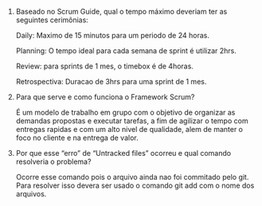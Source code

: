 1. Baseado no Scrum Guide, qual o tempo máximo deveriam ter as seguintes
cerimônias: 

    Daily: Maximo de 15 minutos para um periodo de 24 horas.

    Planning: O tempo ideal para cada semana de sprint é utilizar 2hrs.

    Review: para sprints de 1 mes, o timebox é de 4horas.

    Retrospectiva: Duracao de 3hrs para uma sprint de 1 mes.

2. Para que serve e como funciona o Framework Scrum?

   É um modelo de trabalho em grupo com o objetivo de organizar as demandas propostas e executar tarefas, a fim de agilizar o tempo com entregas rapidas e com um alto nivel de qualidade, alem de manter o foco no cliente e na entrega de valor.

3. Por que esse “erro” de “Untracked files” ocorreu e qual comando resolveria
o problema?

    Ocorre esse comando pois o arquivo ainda nao foi commitado pelo git. Para resolver isso devera ser usado o comando git add com o nome dos arquivos.
